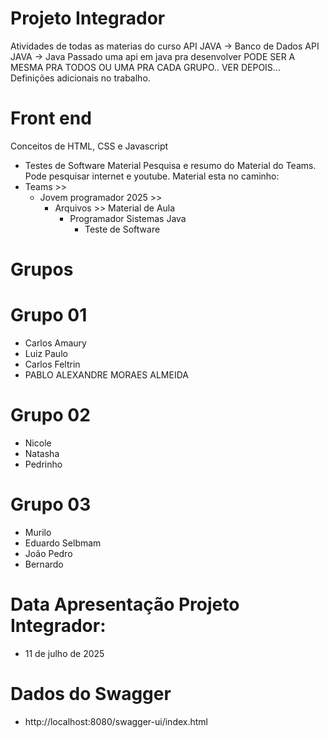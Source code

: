 # Projeto Integrador
Atividades de todas as materias do curso
API JAVA -> Banco de Dados
API JAVA -> Java
Passado uma api em java pra desenvolver
PODE SER A MESMA PRA TODOS OU UMA PRA CADA GRUPO..
VER DEPOIS...
Definições adicionais no trabalho.

# Front end
Conceitos de HTML, CSS e Javascript

* Testes de Software
Material Pesquisa e resumo do Material do Teams.
Pode pesquisar internet e youtube.
Material esta no caminho:
* Teams >> 
   * Jovem programador 2025 >> 
     * Arquivos >> Material de Aula 
       * Programador Sistemas Java
         * Teste de Software
# Grupos
# Grupo 01
* Carlos Amaury
* Luiz Paulo
* Carlos Feltrin
* PABLO ALEXANDRE MORAES ALMEIDA

# Grupo 02
* Nicole
* Natasha
* Pedrinho 

# Grupo 03
* Murilo
* Eduardo Selbmam
* João Pedro
* Bernardo

# Data Apresentação Projeto Integrador:
* 11 de julho de 2025

# Dados do Swagger
* http://localhost:8080/swagger-ui/index.html
